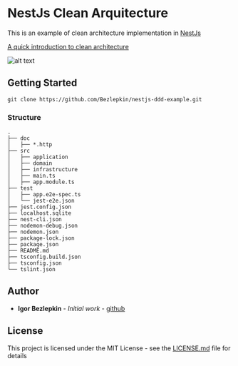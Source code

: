 
# NestJs Clean Arquitecture
This is an example of clean architecture implementation in [NestJs](https://github.com/nestjs/nest) 


[A quick introduction to clean architecture](https://www.freecodecamp.org/news/a-quick-introduction-to-clean-architecture-990c014448d2/)

![alt text](https://cdn-media-1.freecodecamp.org/images/oVVbTLR5gXHgP8Ehlz1qzRm5LLjX9kv2Zri6)

## Getting Started

```
git clone https://github.com/Bezlepkin/nestjs-ddd-example.git
```

### Structure
```
.
├── doc
│   ├── *.http
├── src
│   ├── application
│   ├── domain
│   ├── infrastructure
│   ├── main.ts
│   ├── app.module.ts
├── test
│   ├── app.e2e-spec.ts
│   └── jest-e2e.json
├── jest.config.json
├── localhost.sqlite
├── nest-cli.json
├── nodemon-debug.json
├── nodemon.json
├── package-lock.json
├── package.json
├── README.md
├── tsconfig.build.json
├── tsconfig.json
└── tslint.json
```

## Author

*  **Igor Bezlepkin** - *Initial work* - [github](https://github.com/Bezlepkin)
  
## License

This project is licensed under the MIT License - see the [LICENSE.md](LICENSE.md) file for details
